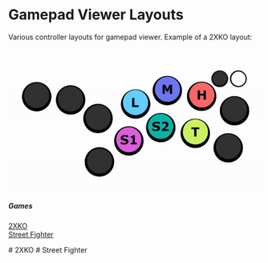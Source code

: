 # Gamepad Viewer Layouts

Various controller layouts for gamepad viewer. Example of a 2XKO layout:

![](https://github.com/KurtMage/KurtMage.github.io/blob/main/gifs/white%20buttons%20with%20border.gif)

##### Games  
[2XKO](#2xko)  
[Street Fighter](#street-fighter)

<a name="2xko"/>
# 2XKO


<a name="street-fighter"/>
# Street Fighter
